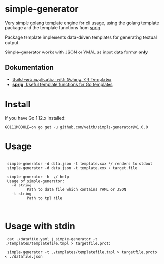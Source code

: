 # simple-generator

Very simple golang template engine for cli usage, using the golang template package and the template functions from [sprig](http://masterminds.github.io/sprig/). 

Package template implements data-driven templates for generating textual output.

Simple-generator works with JSON or YMAL as input data format **only** 

## Dokumentation 
 - [Build web application with Golang, 7.4 Templates](https://astaxie.gitbooks.io/build-web-application-with-golang/en/07.4.html)
 - [**sprig**, Useful template functions for Go templates](http://masterminds.github.io/sprig/)




# Install

If you have Go 1.12.x installed:

```
GO111MODULE=on go get -u github.com/veith/simple-generator@v1.0.0
```

# Usage

```

 simple-generator -d data.json -t template.xxx // renders to stdout
 simple-generator -d data.json -t template.xxx > target.file
 
 simple-generator -h  // help 
 Usage of simple-generator:
   -d string
          Path to data file which contains YAML or JSON
   -t string
          Path to tpl file



```

# Usage with stdin

```
 cat ./datafile.yaml | simple-generator -t ./templates/templatefile.tmpl > targetfile.proto

 simple-generator -t ./templates/templatefile.tmpl > targetfile.proto < ./datafile.json
 
```

